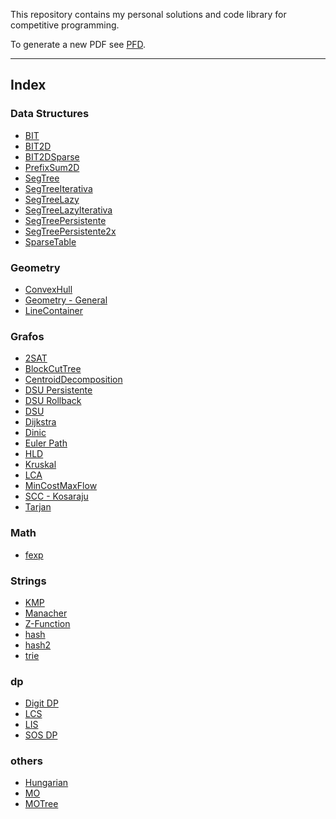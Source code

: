 This repository contains my personal solutions and code library for competitive programming.

To generate a new PDF see [PFD](./pdf/README.md).


<hr>

## Index
<!--- BEGIN OF INDEX -->

### Data Structures

- [BIT](./Library/Data%20Structures/BIT.cpp)
- [BIT2D](./Library/Data%20Structures/BIT2D.cpp)
- [BIT2DSparse](./Library/Data%20Structures/BIT2DSparse.cpp)
- [PrefixSum2D](./Library/Data%20Structures/PrefixSum2D.cpp)
- [SegTree](./Library/Data%20Structures/SegTree.cpp)
- [SegTreeIterativa](./Library/Data%20Structures/SegTreeIterativa.cpp)
- [SegTreeLazy](./Library/Data%20Structures/SegTreeLazy.cpp)
- [SegTreeLazyIterativa](./Library/Data%20Structures/SegTreeLazyIterativa.cpp)
- [SegTreePersistente](./Library/Data%20Structures/SegTreePersistente.cpp)
- [SegTreePersistente2x](./Library/Data%20Structures/SegTreePersistente2x.cpp)
- [SparseTable](./Library/Data%20Structures/SparseTable.cpp)

### Geometry

- [ConvexHull](./Library/Geometry/ConvexHull.cpp)
- [Geometry - General](./Library/Geometry/Geometry%20-%20General.cpp)
- [LineContainer](./Library/Geometry/LineContainer.cpp)

### Grafos

- [2SAT](./Library/Grafos/2SAT.cpp)
- [BlockCutTree](./Library/Grafos/BlockCutTree.cpp)
- [CentroidDecomposition](./Library/Grafos/CentroidDecomposition.cpp)
- [DSU Persistente](./Library/Grafos/DSU%20Persistente.cpp)
- [DSU Rollback](./Library/Grafos/DSU%20Rollback.cpp)
- [DSU](./Library/Grafos/DSU.cpp)
- [Dijkstra](./Library/Grafos/Dijkstra.cpp)
- [Dinic](./Library/Grafos/Dinic.cpp)
- [Euler Path](./Library/Grafos/Euler%20Path.cpp)
- [HLD](./Library/Grafos/HLD.cpp)
- [Kruskal](./Library/Grafos/Kruskal.cpp)
- [LCA](./Library/Grafos/LCA.cpp)
- [MinCostMaxFlow](./Library/Grafos/MinCostMaxFlow.cpp)
- [SCC - Kosaraju](./Library/Grafos/SCC%20-%20Kosaraju.cpp)
- [Tarjan](./Library/Grafos/Tarjan.cpp)

### Math

- [fexp](./Library/Math/fexp.cpp)

### Strings

- [KMP](./Library/Strings/KMP.cpp)
- [Manacher](./Library/Strings/Manacher.cpp)
- [Z-Function](./Library/Strings/Z-Function.cpp)
- [hash](./Library/Strings/hash.cpp)
- [hash2](./Library/Strings/hash2.cpp)
- [trie](./Library/Strings/trie.cpp)

### dp

- [Digit DP](./Library/dp/Digit%20DP.cpp)
- [LCS](./Library/dp/LCS.cpp)
- [LIS](./Library/dp/LIS.cpp)
- [SOS DP](./Library/dp/SOS%20DP.cpp)

### others

- [Hungarian](./Library/others/Hungarian.cpp)
- [MO](./Library/others/MO.cpp)
- [MOTree](./Library/others/MOTree.cpp)

<!--- END OF INDEX -->
